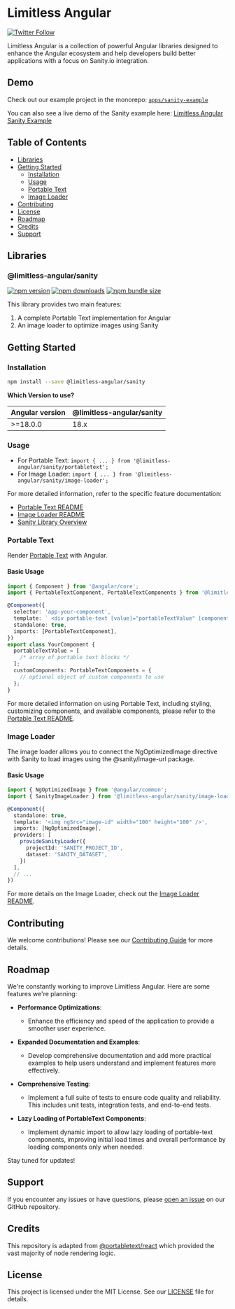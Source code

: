 # Limitless Angular

[![Twitter Follow](https://img.shields.io/twitter/follow/osnoser1?style=social)](https://twitter.com/osnoser1)

Limitless Angular is a collection of powerful Angular libraries designed to enhance the Angular ecosystem and help developers build better applications with a focus on Sanity.io integration.

## Demo

Check out our example project in the monorepo: [`apps/sanity-example`](apps/sanity-example)

You can also see a live demo of the Sanity example here: [Limitless Angular Sanity Example](https://limitless-angular-sanity-example.netlify.app/)

## Table of Contents

- [Libraries](#libraries)
- [Getting Started](#getting-started)
  - [Installation](#installation)
  - [Usage](#usage)
  - [Portable Text](#portable-text)
  - [Image Loader](#image-loader)
- [Contributing](#contributing)
- [License](#license)
- [Roadmap](#roadmap)
- [Credits](#credits)
- [Support](#support)

## Libraries

### @limitless-angular/sanity


[![npm version](https://img.shields.io/npm/v/@limitless-angular/sanity.svg)](https://www.npmjs.com/package/@limitless-angular/sanity)
[![npm downloads](https://img.shields.io/npm/dm/@limitless-angular/sanity.svg)](https://www.npmjs.com/package/@limitless-angular/sanity)
[![npm bundle size](https://img.shields.io/bundlephobia/minzip/@limitless-angular/sanity)](https://bundlephobia.com/result?p=@limitless-angular/sanity)

This library provides two main features:

1. A complete Portable Text implementation for Angular
2. An image loader to optimize images using Sanity

## Getting Started

### Installation

```bash
npm install --save @limitless-angular/sanity
```

**Which Version to use?**

| Angular version | @limitless-angular/sanity |
| --------------- | ------------------------- |
| \>=18.0.0       | 18.x                      |

### Usage

- For Portable Text: `import { ... } from '@limitless-angular/sanity/portabletext';`
- For Image Loader: `import { ... } from '@limitless-angular/sanity/image-loader';`

For more detailed information, refer to the specific feature documentation:

- [Portable Text README](libs/sanity/portabletext/README.md)
- [Image Loader README](libs/sanity/image-loader/README.md)
- [Sanity Library Overview](libs/sanity/README.md)

### Portable Text

Render [Portable Text](https://portabletext.org/) with Angular.

#### Basic Usage

```typescript
import { Component } from '@angular/core';
import { PortableTextComponent, PortableTextComponents } from '@limitless-angular/sanity/portabletext';

@Component({
  selector: 'app-your-component',
  template: ` <div portable-text [value]="portableTextValue" [components]="customComponents"></div> `,
  standalone: true,
  imports: [PortableTextComponent],
})
export class YourComponent {
  portableTextValue = [
    /* array of portable text blocks */
  ];
  customComponents: PortableTextComponents = {
    // optional object of custom components to use
  };
}
```

For more detailed information on using Portable Text, including styling, customizing components, and available components, please refer to the [Portable Text README](libs/sanity/portabletext/README.md).

### Image Loader

The image loader allows you to connect the NgOptimizedImage directive with Sanity to load images using the @sanity/image-url package.

#### Basic Usage

```typescript
import { NgOptimizedImage } from '@angular/common';
import { SanityImageLoader } from '@limitless-angular/sanity/image-loader';

@Component({
  standalone: true,
  template: '<img ngSrc="image-id" width="100" height="100" />',
  imports: [NgOptimizedImage],
  providers: [
    provideSanityLoader({
      projectId: 'SANITY_PROJECT_ID',
      dataset: 'SANITY_DATASET',
    })
  ],
  // ...
})
```

For more details on the Image Loader, check out the [Image Loader README](libs/sanity/image-loader/README.md).

## Contributing

We welcome contributions! Please see our [Contributing Guide](CONTRIBUTING.md) for more details.

## Roadmap

We're constantly working to improve Limitless Angular. Here are some features we're planning:

- **Performance Optimizations**:

  - Enhance the efficiency and speed of the application to provide a smoother user experience.

- **Expanded Documentation and Examples**:

  - Develop comprehensive documentation and add more practical examples to help users understand and implement features more effectively.

- **Comprehensive Testing**:

  - Implement a full suite of tests to ensure code quality and reliability. This includes unit tests, integration tests, and end-to-end tests.

- **Lazy Loading of PortableText Components**:
  - Implement dynamic import to allow lazy loading of portable-text components, improving initial load times and overall performance by loading components only when needed.

Stay tuned for updates!

## Support

If you encounter any issues or have questions, please [open an issue](https://github.com/limitless-angular/limitless-angular/issues) on our GitHub repository.

## Credits

This repository is adapted from [@portabletext/react](https://github.com/portabletext/react-portabletext) which provided the vast majority of node rendering logic.

## License

This project is licensed under the MIT License. See our [LICENSE](LICENSE) file for details.
